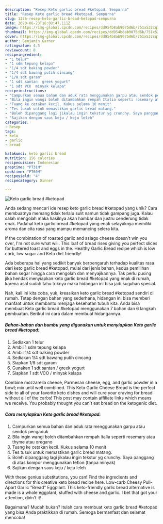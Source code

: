 ```yaml
---
description: "Resep Keto garlic bread #ketopad, Sempurna"
title: "Resep Keto garlic bread #ketopad, Sempurna"
slug: 1276-resep-keto-garlic-bread-ketopad-sempurna
date: 2020-06-23T18:08:47.111Z
image: https://img-global.cpcdn.com/recipes/dd954b8ab9075d6b/751x532cq70/keto-garlic-bread-ketopad-foto-resep-utama.jpg
thumbnail: https://img-global.cpcdn.com/recipes/dd954b8ab9075d6b/751x532cq70/keto-garlic-bread-ketopad-foto-resep-utama.jpg
cover: https://img-global.cpcdn.com/recipes/dd954b8ab9075d6b/751x532cq70/keto-garlic-bread-ketopad-foto-resep-utama.jpg
author: Benjamin Garner
ratingvalue: 4.5
reviewcount: 8
recipeingredient:
- "1 telur"
- "1 sdm tepung kelapa"
- "1/4 sdt baking powder"
- "1/4 sdt bawang putih cincang"
- "1/8 sdt garam"
- "1 sdt santan  greek yogurt"
- "1 sdt VCO  minyak kelapa"
recipeinstructions:
- "Campurkan semua bahan dan aduk rata menggunakan garpu atau sendok pengaduk"
- "Bila ingin wangi boleh ditambahkan rempah Italia seperti rosemary atau thyme atau oregano"
- "Tuang ke cetakan kecil. Kukus selama 10 menit"
- "Tes tusuk untuk memastikan garlic bread matang."
- "Boleh dipanggang lagi jikalau ingin tekstur yg crunchy. Saya panggang di atas kompor menggunakan teflon (tanpa minyak)"
- "Sajikan dengan saus keju / keju leleh"
categories:
- Resep
tags:
- keto
- garlic
- bread

katakunci: keto garlic bread 
nutrition: 156 calories
recipecuisine: Indonesian
preptime: "PT31M"
cooktime: "PT60M"
recipeyield: "4"
recipecategory: Dinner

---
```



![Keto garlic bread #ketopad](https://img-global.cpcdn.com/recipes/dd954b8ab9075d6b/751x532cq70/keto-garlic-bread-ketopad-foto-resep-utama.jpg)

Anda sedang mencari ide resep keto garlic bread #ketopad yang unik? Cara membuatnya memang tidak terlalu sulit namun tidak gampang juga. Kalau salah mengolah maka hasilnya akan hambar dan justru cenderung tidak enak. Padahal keto garlic bread #ketopad yang enak selayaknya memiliki aroma dan cita rasa yang mampu memancing selera kita.

If the combination of roasted garlic and asiago cheese doesn&#39;t win you over, I&#39;m not sure what will. This loaf of bread rises giving you perfect slices for buttered toast and eggs in the. Healthy Garlic Bread recipe which is low carb, low sugar and Keto diet friendly!

Ada beberapa hal yang sedikit banyak berpengaruh terhadap kualitas rasa dari keto garlic bread #ketopad, mulai dari jenis bahan, kedua pemilihan bahan segar hingga cara mengolah dan menyajikannya. Tak perlu pusing jika hendak menyiapkan keto garlic bread #ketopad yang enak di rumah, karena asal sudah tahu triknya maka hidangan ini bisa jadi suguhan spesial.


Nah, kali ini kita coba, yuk, kreasikan keto garlic bread #ketopad sendiri di rumah. Tetap dengan bahan yang sederhana, hidangan ini bisa memberi manfaat untuk membantu menjaga kesehatan tubuh kita. Anda bisa membuat Keto garlic bread #ketopad menggunakan 7 bahan dan 6 langkah pembuatan. Berikut ini cara dalam membuat hidangannya.

<!--inarticleads1-->

##### Bahan-bahan dan bumbu yang digunakan untuk menyiapkan Keto garlic bread #ketopad:

1. Sediakan 1 telur
1. Ambil 1 sdm tepung kelapa
1. Ambil 1/4 sdt baking powder
1. Sediakan 1/4 sdt bawang putih cincang
1. Siapkan 1/8 sdt garam
1. Gunakan 1 sdt santan / greek yogurt
1. Siapkan 1 sdt VCO / minyak kelapa


Combine mozzarella cheese, Parmesan cheese, egg, and garlic powder in a bowl; mix until well combined. This Keto Garlic Cheese Bread is the perfect side to all of your favorite keto dishes and will cure your craving for bread without all of the carbs! This post may contain affiliate links which means we receive. You probably thought you can&#39;t eat bread on the ketogenic diet. 

<!--inarticleads2-->

##### Cara menyiapkan Keto garlic bread #ketopad:

1. Campurkan semua bahan dan aduk rata menggunakan garpu atau sendok pengaduk
1. Bila ingin wangi boleh ditambahkan rempah Italia seperti rosemary atau thyme atau oregano
1. Tuang ke cetakan kecil. Kukus selama 10 menit
1. Tes tusuk untuk memastikan garlic bread matang.
1. Boleh dipanggang lagi jikalau ingin tekstur yg crunchy. Saya panggang di atas kompor menggunakan teflon (tanpa minyak)
1. Sajikan dengan saus keju / keju leleh


With these genius substitutions, you can! Find the ingredients and directions for this creative keto bread recipe here. Low-carb Cheesy Pull-Apart Garlic &#34;Bread&#34; Eggplant. This keto-friendly garlic bread alternative is made is a whole eggplant, stuffed with cheese and garlic. I bet that got your attention, didn&#39;t it! 

Bagaimana? Mudah bukan? Itulah cara membuat keto garlic bread #ketopad yang bisa Anda praktikkan di rumah. Semoga bermanfaat dan selamat mencoba!
